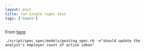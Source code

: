 ```yaml
---
layout: post
title: run single rspec test
tags: ['howto']
---
```


From [here](http://softwaregravy.com/run-single-test-in-rspec/)

    ./script/spec spec/models/posting_spec.rb -e"should update the analyst's employer count of active ideas"

